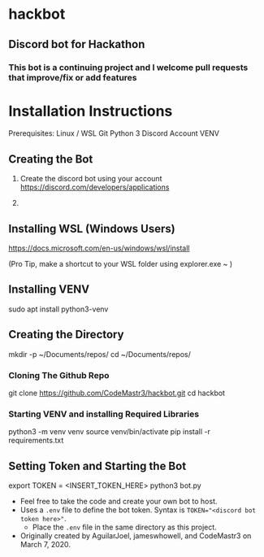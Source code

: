 # hackbot
## Discord bot for Hackathon
### This bot is a continuing project and I welcome pull requests that improve/fix or add features







# Installation Instructions

Prerequisites:
Linux / WSL
Git 
Python 3
Discord Account
VENV


## Creating the Bot

1. Create the discord bot using your account
https://discord.com/developers/applications

2. 

## Installing WSL (Windows Users)

https://docs.microsoft.com/en-us/windows/wsl/install

(Pro Tip, make a shortcut to your WSL folder using explorer.exe ~ )

## Installing VENV

sudo apt install python3-venv

##

## Creating the Directory

mkdir -p ~/Documents/repos/
cd ~/Documents/repos/

### Cloning The Github Repo
git clone https://github.com/CodeMastr3/hackbot.git
cd hackbot


### Starting VENV and installing Required Libraries

python3 -m venv venv
source venv/bin/activate
pip install -r requirements.txt

## Setting Token and Starting the Bot

export TOKEN = <INSERT_TOKEN_HERE> 
python3 bot.py


* Feel free to take the code and create your own bot to host.
* Uses a `.env` file to define the bot token. Syntax is `TOKEN="<discord bot token here>"`.
    * Place the `.env` file in the same directory as this project.
* Originally created by AguilarJoel, jameswhowell, and CodeMastr3 on March 7, 2020.
